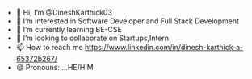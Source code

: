- 👋 Hi, I’m @DineshKarthick03
- 👀 I’m interested in Software Developer and Full Stack Development
- 🌱 I’m currently learning BE-CSE
- 💞️ I’m looking to collaborate on Startups,Intern
- 📫 How to reach me https://www.linkedin.com/in/dinesh-karthick-a-65372b267/
- 😄 Pronouns: ...HE/HIM


<!---
DineshKarthick03/DineshKarthick03 is a ✨ special ✨ repository because its `README.md` (this file) appears on your GitHub profile.
You can click the Preview link to take a look at your changes.
--->
